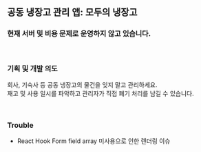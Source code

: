 ## 공동 냉장고 관리 앱: 모두의 냉장고

### 현재 서버 및 비용 문제로 운영하지 않고 있습니다.


<br />

### 기획 및 개발 의도
회사, 기숙사 등 공동 냉장고의 물건을 잊지 말고 관리하세요. <br/>
재고 및 사용 일시를 파악하고 관리자가 직접 폐기 처리를 남길 수 있습니다.

<br />

### Trouble
- React Hook Form field array 미사용으로 인한 렌더링 이슈

<br />
